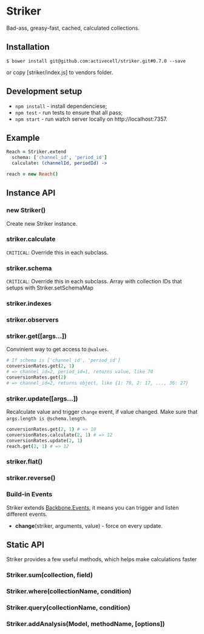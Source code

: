 # Striker

  Bad-ass, greasy-fast, cached, calculated collections.

## Installation

    $ bower install git@github.com:activecell/striker.git#0.7.0 --save

  or copy [striker/index.js] to vendors folder.

## Development setup

  * `npm install` - install dependenciese;
  * `npm test` - run tests to ensure that all pass;
  * `npm start` - run watch server locally on http://localhost:7357.

## Example

```coffee
Reach = Striker.extend
  schema: ['channel_id', 'period_id']
  calculate: (channelId, periodId) ->

reach = new Reach()
```

## Instance API

### new Striker()

  Create new Striker instance.

### striker.calculate

  `CRITICAL`: Override this in each subclass.

### striker.schema

  `CRITICAL`: Override this in each subclass.
  Array with collection IDs that setups with Striker.setSchemaMap

### striker.indexes

### striker.observers

### striker.get([args...])

  Convinient way to get access to `@values`.

```coffee
# If schema is ['channel_id', 'period_id']
conversionRates.get(2, 1)
# => channel_id=2, period_id=1, returns value, like 70
conversionRates.get(2)
# => channel_id=2, returns object, like {1: 70, 2: 17, ..., 36: 27}
```

### striker.update([args...])

  Recalculate value and trigger `change` event, if value changed.
  Make sure that `args.length is @schema.length`.

```coffee
conversionRates.get(2, 1) # => 10
conversionRates.calculate(2, 1) # => 12
conversionRates.update(2, 1)
reach.get(2, 1) # => 12
```

### striker.flat()

### striker.reverse()

### Build-in Events

  Striker extends [Backbone.Events](http://documentcloud.github.io/backbone/#Events),
  it means you can trigger and listen different events.

  * **change**(striker, arguments, value) - force on every update.

## Static API

  Striker provides a few useful methods, which helps make calculations faster

### Striker.sum(collection, field)

### Striker.where(collectionName, condition)

### Striker.query(collectionName, condition)

### Striker.addAnalysis(Model, methodName, [options])
